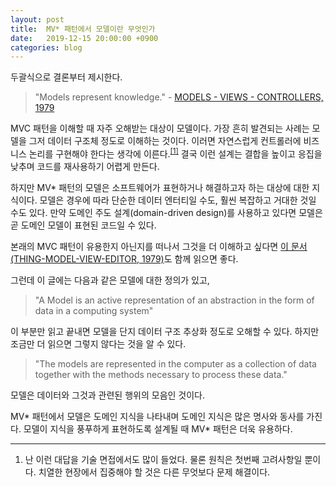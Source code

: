 ```yaml
---
layout: post
title:  MV* 패턴에서 모델이란 무엇인가
date:   2019-12-15 20:00:00 +0900
categories: blog
---
```


두괄식으로 결론부터 제시한다.

> "Models represent knowledge." - [MODELS - VIEWS - CONTROLLERS, 1979](https://heim.ifi.uio.no/~trygver/1979/mvc-2/1979-12-MVC.pdf)

<!--more-->

MVC 패턴을 이해할 때 자주 오해받는 대상이 모델이다. 가장 흔히 발견되는 사례는 모델을 그저 데이터 구조체 정도로 이해하는 것이다. 이러면 자연스럽게 컨트롤러에 비즈니스 논리를 구현해야 한다는 생각에 이른다.<sup><a href="#comment-1">[1]</a></sup> 결국 이런 설계는 결합을 높이고 응집을 낮추며 코드를 재사용하기 어렵게 만든다.

하지만 MV* 패턴의 모델은 소프트웨어가 표현하거나 해결하고자 하는 대상에 대한 지식이다. 모델은 경우에 따라 단순한 데이터 엔터티일 수도, 훨씬 복잡하고 거대한 것일 수도 있다. 만약 도메인 주도 설계(domain-driven design)를 사용하고 있다면 모델은 곧 도메인 모델이 표현된 코드일 수 있다.

본래의 MVC 패턴이 유용한지 아닌지를 떠나서 그것을 더 이해하고 싶다면 [이 문서(THING-MODEL-VIEW-EDITOR, 1979)](https://heim.ifi.uio.no/~trygver/1979/mvc-1/1979-05-MVC.pdf)도 함께 읽으면 좋다.

그런데 이 글에는 다음과 같은 모델에 대한 정의가 있고,

> "A Model is an active representation of an abstraction in the form of data in a computing system"

이 부분만 읽고 끝내면 모델을 단지 데이터 구조 추상화 정도로 오해할 수 있다. 하지만 조금만 더 읽으면 그렇지 않다는 것을 알 수 있다.

> "The models are represented in the computer as a collection of data together with the methods necessary to process these data."

모델은 데이터와 그것과 관련된 행위의 모음인 것이다.

MV* 패턴에서 모델은 도메인 지식을 나타내며 도메인 지식은 많은 명사와 동사를 가진다. 모델이 지식을 풍푸하게 표현하도록 설계될 때 MV* 패턴은 더욱 유용하다.

---

1. <span id="comment-1">난 이런 대답을 기술 면접에서도 많이 들었다. 물론 원칙은 첫번째 고려사항일 뿐이다. 치열한 현장에서 집중해야 할 것은 다른 무엇보다 문제 해결이다.</span>
